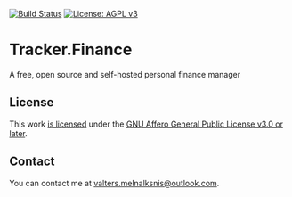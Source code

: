 [![Build Status](https://dev.azure.com/vmelnalksnis/Tracking/_apis/build/status/Tracking.Finance.Build?branchName=master&jobName=Build)](https://dev.azure.com/vmelnalksnis/Tracking/_build/latest?definitionId=2&branchName=master)
[![License: AGPL v3](https://img.shields.io/badge/License-AGPL%20v3-blue.svg)](https://www.gnu.org/licenses/agpl-3.0)

# Tracker.Finance

A free, open source and self-hosted personal finance manager

## License

This work [is licensed](https://dev.azure.com/vmelnalksnis/Tracking/_git/Tracking.Finance?path=%2FLICENSE.txt) 
under the [GNU Affero General Public License v3.0 or later](https://www.gnu.org/licenses/agpl-3.0.html).

## Contact

You can contact me at [valters.melnalksnis@outlook.com](mailto:valters.melnalksnis@outlook.com).
